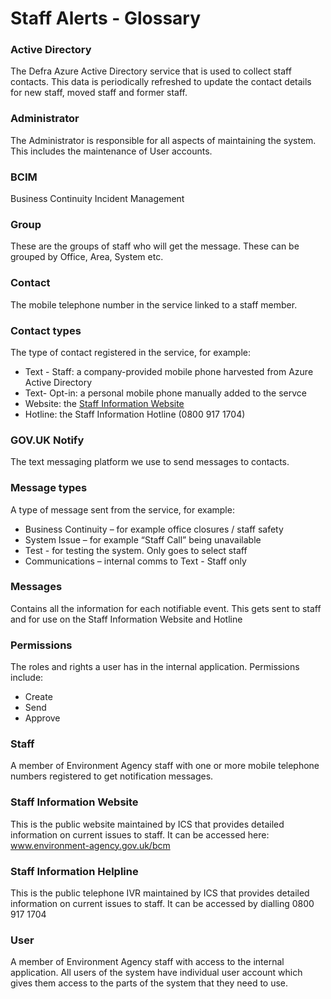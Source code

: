 # Staff Alerts - Glossary

### Active Directory
The Defra Azure Active Directory service that is used to collect staff contacts. This data is periodically refreshed to update the contact details for new staff, moved staff and former staff.

### Administrator
The Administrator is responsible for all aspects of maintaining the system. This includes the maintenance of User accounts.

### BCIM
Business Continuity Incident Management

### Group
These are the groups of staff who will get the message. These can be grouped by Office, Area, System etc. 

### Contact 
The mobile telephone number in the service linked to a staff member.

### Contact types
The type of contact registered in the service, for example:

* Text - Staff: a company-provided mobile phone harvested from Azure Active Directory
* Text- Opt-in: a personal mobile phone manually added to the servce
* Website: the [Staff Information Website](www.environment-agency.gov.uk/bcm)
* Hotline: the Staff Information Hotline (0800 917 1704)

### GOV.UK Notify
The text messaging platform we use to send messages to contacts.

### Message types
A type of message sent from the service, for example:

* Business Continuity – for example office closures / staff safety
* System Issue – for example “Staff Call” being unavailable
* Test - for testing the system. Only goes to select staff
* Communications –  internal comms to Text - Staff only 

### Messages 
Contains all the information for each notifiable event. This gets sent to staff and for use on the Staff Information Website and Hotline

### Permissions
The roles and rights a user has in the internal application. Permissions include:

* Create
* Send
* Approve

### Staff
A member of Environment Agency staff with one or more mobile telephone numbers registered to get notification messages.

### Staff Information Website
This is the public website maintained by ICS that provides detailed information on current issues to staff. It can be accessed here: www.environment-agency.gov.uk/bcm

### Staff Information Helpline
This is the public telephone IVR maintained by ICS that provides detailed information on current issues to staff. It can be accessed by dialling 0800 917 1704

### User
A member of Environment Agency staff with access to the internal application. All users of the system have individual user account which gives them access to the parts of the system that they need to use.
